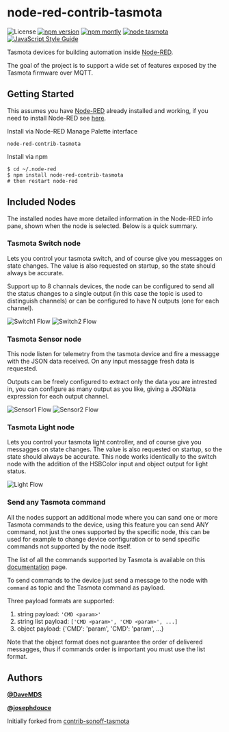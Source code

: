 # node-red-contrib-tasmota

![License](https://img.shields.io/github/license/davemds/node-red-contrib-tasmota.svg)
[![npm version](https://img.shields.io/npm/v/node-red-contrib-tasmota.svg)](https://www.npmjs.com/package/node-red-contrib-tasmota)
[![npm montly](https://img.shields.io/npm/dt/node-red-contrib-tasmota.svg)](https://www.npmjs.com/package/node-red-contrib-tasmota)
[![node tasmota](https://img.shields.io/badge/Node--RED-contrib--tasmota-ee0077.svg)](https://flows.nodered.org/node/node-red-contrib-tasmota)
[![JavaScript Style Guide](https://img.shields.io/badge/code_style-standard-brightgreen.svg)](https://standardjs.com)

Tasmota devices for building automation inside [Node-RED](https://nodered.org/).

The goal of the project is to support a wide set of features exposed by the Tasmota firmware over MQTT.

## Getting Started

This assumes you have [Node-RED](https://nodered.org) already installed and working, if you need to install Node-RED see [here](https://nodered.org/docs/getting-started/installation).

Install via Node-RED Manage Palette interface

```
node-red-contrib-tasmota
```

Install via npm

```shell
$ cd ~/.node-red
$ npm install node-red-contrib-tasmota
# then restart node-red
```

## Included Nodes

The installed nodes have more detailed information in the Node-RED info pane, 
shown when the node is selected. Below is a quick summary.


### Tasmota Switch node

Lets you control your tasmota switch, and of course give you messagges on state changes.
The value is also requested on startup, so the state should always be accurate.

Support up to 8 channals devices, the node can be configured to send all the
status changes to a single output (in this case the topic is used to distinguish channels)
or can be configured to have N outputs (one for each channel).


![Switch1 Flow](/media/switch1.png?raw=true)
![Switch2 Flow](/media/switch2.png?raw=true)


### Tasmota Sensor node

This node listen for telemetry from the tasmota device and fire a messagge with
the JSON data received. On any input messagge fresh data is requested.

Outputs can be freely configured to extract only the data you are intrested in,
you can configure as many output as you like, giving a JSONata expression for
each output channel. 

![Sensor1 Flow](/media/sensor1.png?raw=true)
![Sensor2 Flow](/media/sensor2.png?raw=true)


### Tasmota Light node

Lets you control your tasmota light controller, and of course give you messagges on state changes.
The value is also requested on startup, so the state should always be accurate.
This node works identically to the switch node with the addition of the HSBColor input and object output for light status.

![Light Flow](/media/light.png?raw=true)


### Send any Tasmota command

All the nodes support an additional mode where you can sand one or more Tasmota 
commands to the device, using this feature you can send ANY command, not just
the ones supported by the specific node, this can be used for example to change 
device  configuration or to send specific commands not supported by the node itself. 

The list of all the commands supported by Tasmota is available on this
[documentation](https://tasmota.github.io/docs/Commands/) page.

To send commands to the device just send a message to the node with `command`
as topic and the Tasmota command as payload. 

Three payload formats are supported:
1. string payload: `'CMD <param>'`
2. string list payload: `['CMD <param>', 'CMD <param>', ...]`
3. object payload: {'CMD': 'param', 'CMD': 'param', ...}

Note that the object format does not guarantee the order of delivered messagges,
thus if commands order is important you must use the list format.


## Authors

**[@DaveMDS](https://github.com/DaveMDS)**

**[@josephdouce](https://github.com/josephdouce)**


Initially forked from [contrib-sonoff-tasmota](https://github.com/steffenmllr/node-red-contrib-sonoff-tasmota)

